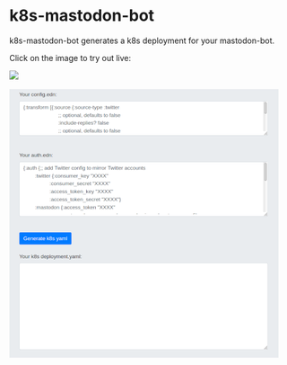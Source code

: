# k8s-mastodon-bot

k8s-mastodon-bot generates a k8s deployment for your mastodon-bot.

Click on the image to try out live:

<a href="https://domaindrivenarchitecture.org/pages/dda-provision/k8s-mastodon-bot/" target="_blank">
 <img src="/domaindrivenarchitecture/k8s-mastodon-bot/-/blob/master/doc/tryItOut.png"/>
</a>

[![Try it out](/doc/tryItOut.png "Try out yourself")](https://domaindrivenarchitecture.org/pages/dda-provision/k8s-mastodon-bot/)
